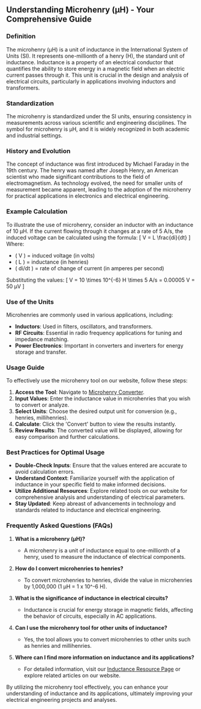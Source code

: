 ## Understanding Microhenry (µH) - Your Comprehensive Guide

### Definition
The microhenry (µH) is a unit of inductance in the International System of Units (SI). It represents one-millionth of a henry (H), the standard unit of inductance. Inductance is a property of an electrical conductor that quantifies the ability to store energy in a magnetic field when an electric current passes through it. This unit is crucial in the design and analysis of electrical circuits, particularly in applications involving inductors and transformers.

### Standardization
The microhenry is standardized under the SI units, ensuring consistency in measurements across various scientific and engineering disciplines. The symbol for microhenry is µH, and it is widely recognized in both academic and industrial settings. 

### History and Evolution
The concept of inductance was first introduced by Michael Faraday in the 19th century. The henry was named after Joseph Henry, an American scientist who made significant contributions to the field of electromagnetism. As technology evolved, the need for smaller units of measurement became apparent, leading to the adoption of the microhenry for practical applications in electronics and electrical engineering.

### Example Calculation
To illustrate the use of microhenry, consider an inductor with an inductance of 10 µH. If the current flowing through it changes at a rate of 5 A/s, the induced voltage can be calculated using the formula:
\[ V = L \frac{di}{dt} \]
Where:
- \( V \) = induced voltage (in volts)
- \( L \) = inductance (in henries)
- \( di/dt \) = rate of change of current (in amperes per second)

Substituting the values:
\[ V = 10 \times 10^{-6} H \times 5 A/s = 0.00005 V = 50 µV \]

### Use of the Units
Microhenries are commonly used in various applications, including:
- **Inductors**: Used in filters, oscillators, and transformers.
- **RF Circuits**: Essential in radio frequency applications for tuning and impedance matching.
- **Power Electronics**: Important in converters and inverters for energy storage and transfer.

### Usage Guide
To effectively use the microhenry tool on our website, follow these steps:
1. **Access the Tool**: Navigate to [Microhenry Converter](https://www.inayam.co/unit-converter/inductance).
2. **Input Values**: Enter the inductance value in microhenries that you wish to convert or analyze.
3. **Select Units**: Choose the desired output unit for conversion (e.g., henries, millihenries).
4. **Calculate**: Click the 'Convert' button to view the results instantly.
5. **Review Results**: The converted value will be displayed, allowing for easy comparison and further calculations.

### Best Practices for Optimal Usage
- **Double-Check Inputs**: Ensure that the values entered are accurate to avoid calculation errors.
- **Understand Context**: Familiarize yourself with the application of inductance in your specific field to make informed decisions.
- **Utilize Additional Resources**: Explore related tools on our website for comprehensive analysis and understanding of electrical parameters.
- **Stay Updated**: Keep abreast of advancements in technology and standards related to inductance and electrical engineering.

### Frequently Asked Questions (FAQs)

1. **What is a microhenry (µH)?**
   - A microhenry is a unit of inductance equal to one-millionth of a henry, used to measure the inductance of electrical components.

2. **How do I convert microhenries to henries?**
   - To convert microhenries to henries, divide the value in microhenries by 1,000,000 (1 µH = 1 x 10^-6 H).

3. **What is the significance of inductance in electrical circuits?**
   - Inductance is crucial for energy storage in magnetic fields, affecting the behavior of circuits, especially in AC applications.

4. **Can I use the microhenry tool for other units of inductance?**
   - Yes, the tool allows you to convert microhenries to other units such as henries and millihenries.

5. **Where can I find more information on inductance and its applications?**
   - For detailed information, visit our [Inductance Resource Page](https://www.inayam.co/unit-converter/inductance) or explore related articles on our website.

By utilizing the microhenry tool effectively, you can enhance your understanding of inductance and its applications, ultimately improving your electrical engineering projects and analyses.